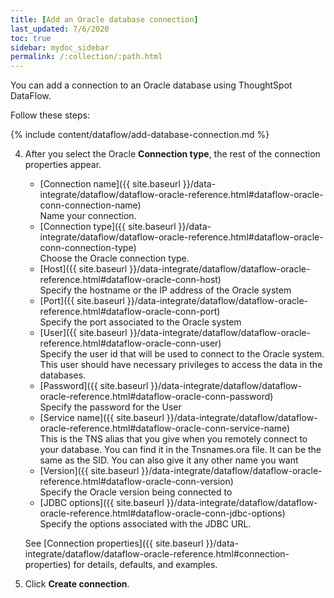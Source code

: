 ```yaml
---
title: [Add an Oracle database connection]
last_updated: 7/6/2020
toc: true
sidebar: mydoc_sidebar
permalink: /:collection/:path.html
---
```

You can add a connection to an Oracle database using ThoughtSpot DataFlow.

Follow these steps:


{% include content/dataflow/add-database-connection.md %}

4. After you select the Oracle **Connection type**, the rest of the connection properties appear.

    * [Connection name]({{ site.baseurl }}/data-integrate/dataflow/dataflow-oracle-reference.html#dataflow-oracle-conn-connection-name)<br/>Name your connection.
    * [Connection type]({{ site.baseurl }}/data-integrate/dataflow/dataflow-oracle-reference.html#dataflow-oracle-conn-connection-type)<br/>Choose the Oracle connection type.
    * [Host]({{ site.baseurl }}/data-integrate/dataflow/dataflow-oracle-reference.html#dataflow-oracle-conn-host)<br/>Specify the hostname or the IP address of the Oracle system
    * [Port]({{ site.baseurl }}/data-integrate/dataflow/dataflow-oracle-reference.html#dataflow-oracle-conn-port)<br/>Specify the port associated to the Oracle system
    * [User]({{ site.baseurl }}/data-integrate/dataflow/dataflow-oracle-reference.html#dataflow-oracle-conn-user)<br/>Specify the user id that will be used to connect to the Oracle system. This user should have necessary privileges to access the data in the databases.
    * [Password]({{ site.baseurl }}/data-integrate/dataflow/dataflow-oracle-reference.html#dataflow-oracle-conn-password)<br/>Specify the password for the User
    * [Service name]({{ site.baseurl }}/data-integrate/dataflow/dataflow-oracle-reference.html#dataflow-oracle-conn-service-name)<br/>This is the TNS alias that you give when you remotely connect to your database. You can find it in the Tnsnames.ora file. It can be the same as the SID. You can also give it any other name you want
    * [Version]({{ site.baseurl }}/data-integrate/dataflow/dataflow-oracle-reference.html#dataflow-oracle-conn-version)<br/>Specify the Oracle version being connected to
    * [JDBC options]({{ site.baseurl }}/data-integrate/dataflow/dataflow-oracle-reference.html#dataflow-oracle-conn-jdbc-options)<br/>Specify the options associated with the JDBC URL.

   See [Connection properties]({{ site.baseurl }}/data-integrate/dataflow/dataflow-oracle-reference.html#connection-properties) for details, defaults, and examples.

5. Click **Create connection**.   
